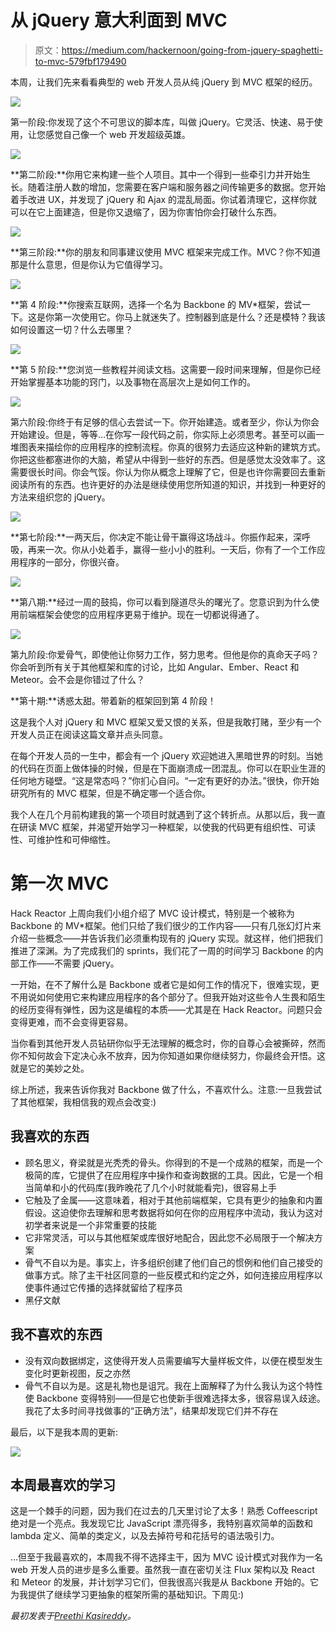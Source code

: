 # 从 jQuery 意大利面到 MVC

> 原文：<https://medium.com/hackernoon/going-from-jquery-spaghetti-to-mvc-579fbf179490>

本周，让我们先来看看典型的 web 开发人员从纯 jQuery 到 MVC 框架的经历。

![](img/f49fe685a7883309e93a9f99cfa186bc.png)

第一阶段:你发现了这个不可思议的脚本库，叫做 jQuery。它灵活、快速、易于使用，让您感觉自己像一个 web 开发超级英雄。

![](img/f774308a5ad7b783177be6ddd8ca3bca.png)

**第二阶段:**你用它来构建一些个人项目。其中一个得到一些牵引力并开始生长。随着注册人数的增加，您需要在客户端和服务器之间传输更多的数据。您开始着手改进 UX，并发现了 jQuery 和 Ajax 的混乱局面。你试着清理它，这样你就可以在它上面建造，但是你又退缩了，因为你害怕你会打破什么东西。

![](img/3047fd4b16402979c23ab392cd5be8ac.png)

**第三阶段:**你的朋友和同事建议使用 MVC 框架来完成工作。MVC？你不知道那是什么意思，但是你认为它值得学习。

![](img/aaaa68f6bce1a3a998fe092ae8983f68.png)

**第 4 阶段:**你搜索互联网，选择一个名为 Backbone 的 MV*框架，尝试一下。这是你第一次使用它。你马上就迷失了。控制器到底是什么？还是模特？我该如何设置这一切？什么去哪里？

![](img/89b3d065bb7a42d15514563b0eb2f7d2.png)

**第 5 阶段:**您浏览一些教程并阅读文档。这需要一段时间来理解，但是你已经开始掌握基本功能的窍门，以及事物在高层次上是如何工作的。

![](img/f9c76c2a4f933f0b8ca6c59ef28cce05.png)

第六阶段:你终于有足够的信心去尝试一下。你开始建造。或者至少，你认为你会开始建设。但是，等等…在你写一段代码之前，你实际上必须思考。甚至可以画一堆图表来描绘你的应用程序的控制流程。你真的很努力去适应这种新的建筑方式。你把这些都塞进你的大脑，希望从中得到一些好的东西。但是感觉太没效率了。这需要很长时间。你会气馁。你认为你从概念上理解了它，但是也许你需要回去重新阅读所有的东西。也许更好的办法是继续使用您所知道的知识，并找到一种更好的方法来组织您的 jQuery。

![](img/acd9a15d7ec588180af1fa0d6863a06a.png)

**第七阶段:**一两天后，你决定不能让骨干赢得这场战斗。你振作起来，深呼吸，再来一次。你从小处着手，赢得一些小小的胜利。一天后，你有了一个工作应用程序的一部分，你很兴奋。

![](img/2c8789d340d0ab2961efcf87c4112d50.png)

**第八期:**经过一周的鼓捣，你可以看到隧道尽头的曙光了。您意识到为什么使用前端框架会使您的应用程序更易于维护。现在一切都说得通了。

![](img/0e0c066b8ad3a7de09f76818dd9e740a.png)

第九阶段:你爱骨气，即使他让你努力工作，努力思考。但他是你的真命天子吗？你会听到所有关于其他框架和库的讨论，比如 Angular、Ember、React 和 Meteor。会不会是你错过了什么？

**第十期:**诱惑太甜。带着新的框架回到第 4 阶段！

这是我个人对 jQuery 和 MVC 框架又爱又恨的关系，但是我敢打赌，至少有一个开发人员正在阅读这篇文章并点头同意。

在每个开发人员的一生中，都会有一个 jQuery 欢迎她进入黑暗世界的时刻。当她的代码在页面上做体操的时候，但是在下面崩溃成一团混乱。你可以在职业生涯的任何地方碰壁。“这是常态吗？”你扪心自问。“一定有更好的办法。”很快，你开始研究所有的 MVC 框架，但是不确定哪一个适合你。

我个人在几个月前构建我的第一个项目时就遇到了这个转折点。从那以后，我一直在研读 MVC 框架，并渴望开始学习一种框架，以使我的代码更有组织性、可读性、可维护性和可伸缩性。

# **第一次 MVC**

Hack Reactor 上周向我们小组介绍了 MVC 设计模式，特别是一个被称为 Backbone 的 MV*框架。他们只给了我们很少的工作内容——只有几张幻灯片来介绍一些概念——并告诉我们必须重构现有的 jQuery 实现。就这样，他们把我们推进了深渊。为了完成我们的 sprints，我们花了一周的时间学习 Backbone 的内部工作——不需要 jQuery。

一开始，在不了解什么是 Backbone 或者它是如何工作的情况下，很难实现，更不用说如何使用它来构建应用程序的各个部分了。但我开始对这些令人生畏和陌生的经历变得有弹性，因为这是编程的本质——尤其是在 Hack Reactor。问题只会变得更难，而不会变得更容易。

当你看到其他开发人员钻研你似乎无法理解的概念时，你的自尊心会被撕碎，然而你不知何故会下定决心永不放弃，因为你知道如果你继续努力，你最终会开悟。这就是它的美妙之处。

综上所述，我来告诉你我对 Backbone 做了什么，不喜欢什么。注意:一旦我尝试了其他框架，我相信我的观点会改变:)

## **我喜欢的东西**

*   顾名思义，脊梁就是光秃秃的骨头。你得到的不是一个成熟的框架，而是一个极简的库，它提供了在应用程序中操作和查询数据的工具。因此，它是一个相当简单和小的代码库(我昨晚花了几个小时就能看完)，很容易上手
*   它触及了金属——这意味着，相对于其他前端框架，它具有更少的抽象和内置假设。这迫使你去理解和思考数据将如何在你的应用程序中流动，我认为这对初学者来说是一个非常重要的技能
*   它非常灵活，可以与其他框架或库很好地配合，因此您不必局限于一个解决方案
*   骨气不自以为是。事实上，许多组织创建了他们自己的惯例和他们自己接受的做事方式。除了主干社区同意的一些反模式和约定之外，如何连接应用程序以使事件通过它传播的选择就留给了程序员
*   黑仔文献

## **我不喜欢的东西**

*   没有双向数据绑定，这使得开发人员需要编写大量样板文件，以便在模型发生变化时更新视图，反之亦然
*   骨气不自以为是。这是礼物也是诅咒。我在上面解释了为什么我认为这个特性使 Backbone 变得特别——但是它也使新手很难选择太多，很容易误入歧途。我花了太多时间寻找做事的“正确方法”，结果却发现它们并不存在

最后，以下是我本周的更新:

![](img/8314e23ff809819c3835d63028eb0456.png)

## **本周最喜欢的学习**

这是一个棘手的问题，因为我们在过去的几天里讨论了太多！熟悉 Coffeescript 绝对是一个亮点。我发现它比 JavaScript 漂亮得多，我特别喜欢简单的函数和 lambda 定义、简单的类定义，以及去掉符号和花括号的语法吸引力。

…但至于我最喜欢的，本周我不得不选择主干，因为 MVC 设计模式对我作为一名 web 开发人员的进步是多么重要。虽然我一直在密切关注 Flux 架构以及 React 和 Meteor 的发展，并计划学习它们，但我很高兴我是从 Backbone 开始的。它为我提供了继续学习更抽象的框架所需的基础知识。下周见:)

*最初发表于*[*Preethi Kasireddy*](http://preethikasireddy.me/?p=108)*。*